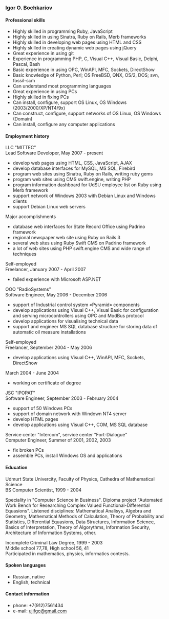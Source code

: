 ### Igor O. Bochkariov

#### Professional skills

 - Highly skilled in programming Ruby, JavaScript
 - Highly skilled in using Sinatra, Ruby on Rails, Merb frameworks
 - Highly skilled in developing web pages using HTML and CSS
 - Highly skilled in creating dynamic web pages using jQuery
 - Great experience in using git
 - Experience in programming PHP, C, Visual C++, Visual Basic, Delphi, Pascal, Bash
 - Basic experience in using OPC, WinAPI, MFC, Sockets, DirectShow
 - Basic knowledge of Python, Perl; OS FreeBSD, QNX, OS/2, DOS; svn, fossil-scm
 - Can understand most programming languages
 - Great experience in using PCs
 - Highly skilled in fixing PCs
 - Can install, configure, support OS Linux, OS Windows (2003/2000/XP/NT4/9x)
 - Can construct, configure, support networks of OS Linux, OS Windows (Domain)
 - Can install, configure any computer applications
 
#### Employment history

LLC "MITTEC"  
Lead Software Developer, May 2007 - present

 - develop web pages using HTML, CSS, JavaScript, AJAX
 - develop database interfaces for MySQL, MS SQL, Firebird
 - program web sites using Sinatra, Ruby on Rails, writing ruby gems
 - program web sites using CMS swift.engine, writing PHP
 - program information dashboard for UdSU employee list on Ruby using
   Merb framework
 - support network of Windows 2003 with Debian Linux and Windows clients
 - support Debian Linux web servers

Major accomplishments

 - database web interfaces for State Record Office using Padrino framework
 - regional newspaper web site using Ruby on Rails 3
 - several web sites using Ruby Swift CMS on Padrino framework
 - a lot of web sites using PHP swift.engine CMS and wide range of techniques

Self-employed  
Freelancer, January 2007 - April 2007

 - failed experience with Microsoft ASP.NET

ООО "RadioSystems"  
Software Engineer, May 2006 - December 2006

 - support of Industrial control system «Pyramid» components
 - develop applications using Visual C++, Visual Basic for
   configuration and serving microcontrollers using OPC and ModBus protocol
 - develop applications for visualising technical data
 - support and engineer MS SQL database structure for storing data of
   automatic oil measure installations

Self-employed  
Freelancer, September 2004 - May 2006

 - develop applications using Visual C++, WinAPI, MFC, Sockets, DirectShow

March 2004 - June 2004

 - working on certificate of degree

JSC "IPOPAT"  
Software Engineer, September 2003 - February 2004

 - support of 50 Windows PCs
 - support of domain network with Windown NT4 server
 - develop HTML pages
 - develop applications using Visual C++, COM, MS SQL database

Service center "Intercom", service center "Fort-Dialogue"  
Computer Engineer, Summer of 2001, 2002, 2003

 - fix broken PCs
 - assemble PCs, install Windows OS and applications

#### Education

Udmurt State Univercity, Faculty of Physics, Cathedra of Mathematical Science  
BS Computer Scientist, 1999 - 2004

Speciality in "Computer Science in Business". Diploma project
"Automated Work Bench for Researching Complex Valued Functional-Differential Equasions".
Listened disciplines: Mathematical Analisys, Algebra and Geometry, Mathematical Methods
of Calculation, Theory of Probability and Statistics, Differential Equasions,
Data Structures, Information Science, Basics of Interpretation, Theory of Algorythms,
Information Security, Architecture of Information Systems, other.

Incomplete Сriminal Law Degree, 1999 - 2003  
Middle school 77,78, High school 56, 41  
Participated in mathematics, physics, informatics contests.

#### Spoken languages

 - Russian, native
 - English, technical
 
#### Contact information

 - phone: +7(912)7561434
 - e-mail: ujifgc@gmail.com
